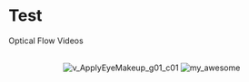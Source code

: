 # Test
Optical Flow Videos <br><br>
<div align="center">
  
![v_ApplyEyeMakeup_g01_c01](https://github.com/PitiwatL/Test/assets/81637352/16a26bc4-fb6d-490a-88a1-43e20a3cfd92) 
![my_awesome](https://github.com/PitiwatL/Test/assets/81637352/4dd6f034-7e0d-42df-9d44-f90148d67c56) 

</p>

